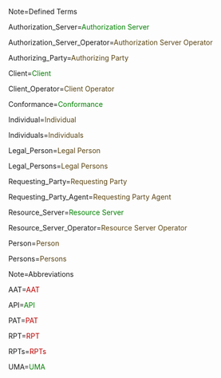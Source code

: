 Note=Defined Terms

Authorization_Server=<a href="index.php?action=source&file=GH/KantaraInitiative/UMA-Text/Terminology/Term/Authorization_Server_v0.md" style="color:green; text-decoration:none">Authorization Server</a>

Authorization_Server_Operator=<a href="index.php?action=source&file=GH/KantaraInitiative/UMA-Text/Terminology/Term/Authorization_Server_Operator_v0.md" style="color:#5B4513; text-decoration:none">Authorization Server Operator</a>

Authorizing_Party=<a href="index.php?action=source&file=GH/KantaraInitiative/UMA-Text/Terminology/Term/Authorizing_Party_v0.md" style="color:#5B4513; text-decoration:none">Authorizing Party</a>

Client=<a href="index.php?action=source&file=GH/KantaraInitiative/UMA-Text/Terminology/Term/Client_v0.md" style="color:green; text-decoration:none">Client</a>

Client_Operator=<a href="index.php?action=source&file=GH/KantaraInitiative/UMA-Text/Terminology/Term/Client_Operator_v0.md" style="text-decoration:none; color:#5B4513">Client Operator</a>

Conformance=<a href="index.php?action=source&file=GH/KantaraInitiative/UMA-Text/Terminology/Term/Conformance_v0.md" style="text-decoration:none; color:green">Conformance</a>

Individual=<a href="index.php?action=source&file=GH/KantaraInitiative/UMA-Text/Terminology/Term/Individual_v0.md" style="text-decoration:none; color:#5B4513">Individual</a>

Individuals=<a href="index.php?action=source&file=GH/KantaraInitiative/UMA-Text/Terminology/Term/Individual_v0.md" style="text-decoration:none; color:#5B4513">Individuals</a>

Legal_Person=<a href="index.php?action=source&file=GH/KantaraInitiative/UMA-Text/Terminology/Term/Legal_Person_v0.md" style="text-decoration:none; color:#5B4513">Legal Person</a>

Legal_Persons=<a href="index.php?action=source&file=GH/KantaraInitiative/UMA-Text/Terminology/Term/Legal_Person_v0.md" style="text-decoration:none; color:#5B4513">Legal Persons</a>

Requesting_Party=<a href="index.php?action=source&file=GH/KantaraInitiative/UMA-Text/Terminology/Term/Requesting_Party_v0.md" style="text-decoration:none; color:#5B4513">Requesting Party</a>

Requesting_Party_Agent=<a href="index.php?action=source&file=GH/KantaraInitiative/UMA-Text/Terminology/Term/Requesting_Party_Agent_v0.md" style="text-decoration:none; color:#5B4513">Requesting Party Agent</a>

Resource_Server=<a href="index.php?action=source&file=GH/KantaraInitiative/UMA-Text/Terminology/Term/Resource_Server_v0.md" style="text-decoration:none; color:green">Resource Server</a>

Resource_Server_Operator=<a href="index.php?action=source&file=GH/KantaraInitiative/UMA-Text/Terminology/Term/Resource_Server_Operator_v0.md" style="text-decoration:none; color:#5B4513">Resource Server Operator</a>

Person=<a href="index.php?action=source&file=GH/KantaraInitiative/UMA-Text/Terminology/Term/Person_v0.md" style="text-decoration:none; color:#5B4513">Person</a>

Persons=<a href="index.php?action=source&file=GH/KantaraInitiative/UMA-Text/Terminology/Term/Person_v0.md" style="text-decoration:none; color:#5B4513">Persons</a>

Note=Abbreviations

AAT=<a href="index.php?action=source&file=GH/KantaraInitiative/UMA-Text/Terminology/Abbreviation/AAT_v0.md" style="text-decoration:none; color:#BB0000">AAT</a>

API=<a href="index.php?action=source&file=GH/KantaraInitiative/UMA-Text/Terminology/Abbreviation/API_v0.md" style="text-decoration:none; color:green">API</a>

PAT=<a href="index.php?action=source&file=GH/KantaraInitiative/UMA-Text/Terminology/Abbreviation/PAT_v0.md" style="text-decoration:none; color:#BB0000">PAT</a>

RPT=<a href="index.php?action=source&file=GH/KantaraInitiative/UMA-Text/Terminology/Abbreviation/RPT_v0.md" style="text-decoration:none; color:#BB0000">RPT</a>

RPTs=<a href="index.php?action=source&file=GH/KantaraInitiative/UMA-Text/Terminology/Abbreviation/RPT_v0.md" style="text-decoration:none; color:#BB0000">RPTs</a>

UMA=<a href="index.php?action=source&file=GH/KantaraInitiative/UMA-Text/Terminology/Abbreviation/UMA_v0.md" style="text-decoration:none; color:green">UMA</a>